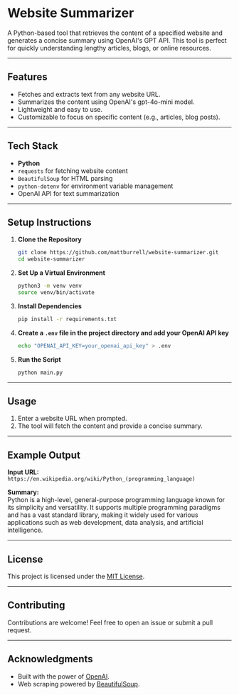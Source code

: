 # Website Summarizer

A Python-based tool that retrieves the content of a specified website and generates a concise summary using OpenAI's GPT API. This tool is perfect for quickly understanding lengthy articles, blogs, or online resources.

---

## Features

- Fetches and extracts text from any website URL.
- Summarizes the content using OpenAI's gpt-4o-mini model.
- Lightweight and easy to use.
- Customizable to focus on specific content (e.g., articles, blog posts).

---

## Tech Stack

- **Python**
- `requests` for fetching website content
- `BeautifulSoup` for HTML parsing
- `python-dotenv` for environment variable management
- OpenAI API for text summarization

---

## Setup Instructions

1. **Clone the Repository**

   ```bash
   git clone https://github.com/mattburrell/website-summarizer.git
   cd website-summarizer
   ```

2. **Set Up a Virtual Environment**

   ```bash
   python3 -m venv venv
   source venv/bin/activate
   ```

3. **Install Dependencies**

   ```bash
   pip install -r requirements.txt
   ```

4. **Create a `.env` file in the project directory and add your OpenAI API key**

   ```bash
   echo "OPENAI_API_KEY=your_openai_api_key" > .env
   ```

5. **Run the Script**
   ```bash
   python main.py
   ```

---

## Usage

1. Enter a website URL when prompted.
2. The tool will fetch the content and provide a concise summary.

---

## Example Output

**Input URL:**  
`https://en.wikipedia.org/wiki/Python_(programming_language)`

**Summary:**  
Python is a high-level, general-purpose programming language known for its simplicity and versatility. It supports multiple programming paradigms and has a vast standard library, making it widely used for various applications such as web development, data analysis, and artificial intelligence.

---

## License

This project is licensed under the [MIT License](LICENSE).

---

## Contributing

Contributions are welcome! Feel free to open an issue or submit a pull request.

---

## Acknowledgments

- Built with the power of [OpenAI](https://openai.com/).
- Web scraping powered by [BeautifulSoup](https://www.crummy.com/software/BeautifulSoup/).
